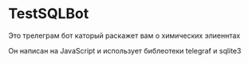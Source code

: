 # TestSQLBot

Это трелеграм бот каторый раскажет вам о химических элиеннтах 

Он написан на JavaScript и использует библеотеки telegraf и sqlite3


